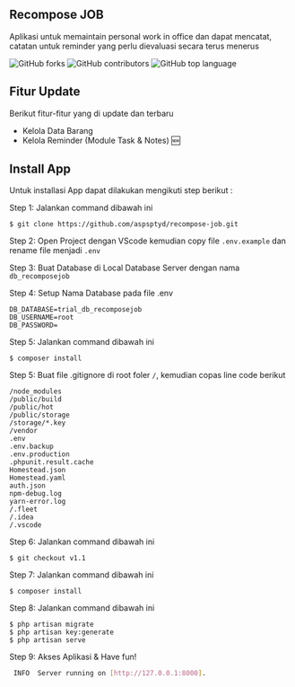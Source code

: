 ## Recompose JOB
Aplikasi untuk memaintain personal work in office dan dapat mencatat, catatan untuk reminder yang perlu dievaluasi secara terus menerus

![GitHub forks](https://img.shields.io/github/forks/aspsptyd/recompose-job.svg) ![GitHub contributors](https://img.shields.io/github/contributors/aspsptyd/recompose-job.svg) ![GitHub top language](https://img.shields.io/github/languages/top/aspsptyd/recompose-job.svg)

## Fitur Update
Berikut fitur-fitur yang di update dan terbaru

- Kelola Data Barang
- Kelola Reminder (Module Task & Notes) :new:

## Install App
Untuk installasi App dapat dilakukan mengikuti step berikut :

Step 1: Jalankan command dibawah ini

```
$ git clone https://github.com/aspsptyd/recompose-job.git
```

Step 2: Open Project dengan VScode kemudian copy file `.env.example` dan rename file menjadi `.env`

Step 3: Buat Database di Local Database Server dengan nama `db_recomposejob`

Step 4: Setup Nama Database pada file .env

```
DB_DATABASE=trial_db_recomposejob
DB_USERNAME=root
DB_PASSWORD=
```

Step 5: Jalankan command dibawah ini

```
$ composer install
```

Step 5: Buat file .gitignore di root foler `/`, kemudian copas line code berikut

```
/node_modules
/public/build
/public/hot
/public/storage
/storage/*.key
/vendor
.env
.env.backup
.env.production
.phpunit.result.cache
Homestead.json
Homestead.yaml
auth.json
npm-debug.log
yarn-error.log
/.fleet
/.idea
/.vscode
```

Step 6: Jalankan command dibawah ini

```
$ git checkout v1.1
```

Step 7: Jalankan command dibawah ini

```
$ composer install
```

Step 8: Jalankan command dibawah ini

```
$ php artisan migrate
$ php artisan key:generate
$ php artisan serve
```

Step 9: Akses Aplikasi & Have fun!

```sh
 INFO  Server running on [http://127.0.0.1:8000].
```